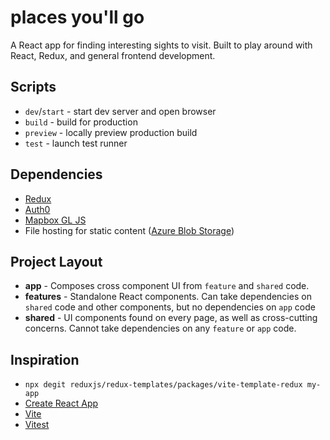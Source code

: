 # places you'll go

A React app for finding interesting sights to visit. Built to play around with React, Redux, and general frontend development.

## Scripts

- `dev`/`start` - start dev server and open browser
- `build` - build for production
- `preview` - locally preview production build
- `test` - launch test runner

## Dependencies

- [Redux](https://redux.js.org)
- [Auth0](https://auth0.com/)
- [Mapbox GL JS](https://docs.mapbox.com/mapbox-gl-js/guides/)
- File hosting for static content ([Azure Blob Storage](https://portal.azure.com))

## Project Layout

- **app** - Composes cross component UI from `feature` and `shared` code.
- **features** - Standalone React components. Can take dependencies on `shared` code and other components, but no dependencies on `app` code
- **shared** - UI components found on every page, as well as cross-cutting concerns. Cannot take dependencies on any `feature` or `app` code.

## Inspiration

- `npx degit reduxjs/redux-templates/packages/vite-template-redux my-app`
- [Create React App](https://github.com/facebook/create-react-app/tree/main/packages/cra-template)
- [Vite](https://github.com/vitejs/vite/tree/main/packages/create-vite/template-react)
- [Vitest](https://github.com/vitest-dev/vitest/tree/main/examples/react-testing-lib)
